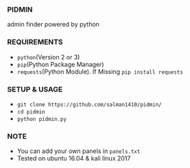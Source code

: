 ### PIDMIN
admin finder powered by python

### REQUIREMENTS
* `python`(Version 2 or 3)
* `pip`(Python Package Manager)
* `requests`(Python Module). If Missing `pip install requests`

### SETUP & USAGE
* `git clone https://github.com/salman1410/pidmin/`
* `cd pidmin`
* `python pidmin.py`

### NOTE
* You can add your own panels in `panels.txt`
* Tested on ubuntu 16.04 & kali linux 2017
